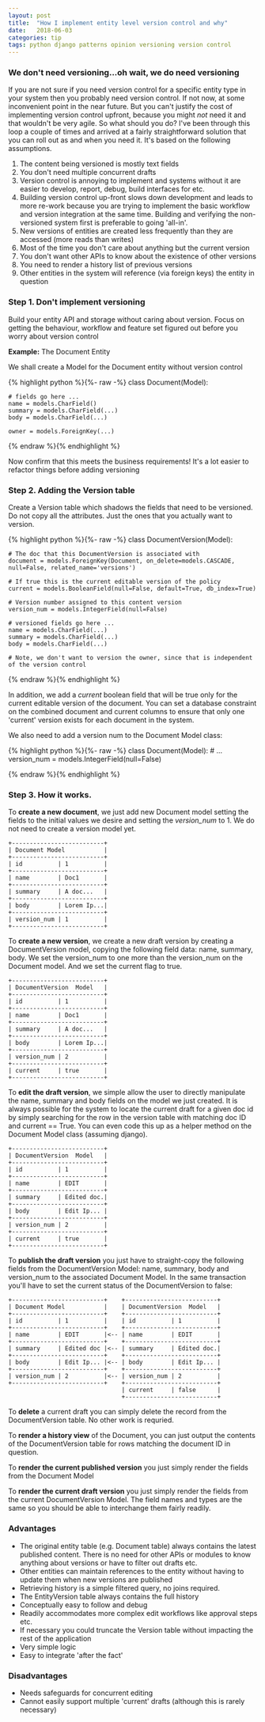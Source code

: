 ```yaml
---
layout: post
title:  "How I implement entity level version control and why"
date:   2018-06-03 
categories: tip
tags: python django patterns opinion versioning version control
---
```


### We don't need versioning...oh wait, we do need versioning

If you are not sure if you need version control for a specific entity type in your system then you probably need 
version control. If not now, at some inconvenient point in the near future. But you can't justify the cost of 
implementing version control upfront, because you might _not_ need it and that wouldn't be very agile. So what should 
you do? I've been through this loop a couple of times and arrived at a fairly straightforward solution that you can roll 
out as and when you need it. It's based on the following assumptions.

1. The content being versioned is mostly text fields
1. You don't need multiple concurrent drafts
1. Version control is annoying to implement and systems without it are easier to develop, report, debug, build 
interfaces for etc.
1. Building version control up-front slows down development and leads to more re-work because you are trying to 
implement the basic workflow and version integration at the same time. Building and verifying the non-versioned 
system first is preferable to going 'all-in'.
1. New versions of entities are created less frequently than they are accessed (more reads than writes)
1. Most of the time you don't care about anything but the current version
1. You don't want other APIs to know about the existence of other versions
1. You need to render a history list of previous versions 
1. Other entities in the system will reference (via foreign keys) the entity in question


### Step 1. Don't implement versioning
Build your entity API and storage without caring about version. Focus on getting the behaviour, workflow and feature set 
figured out before you worry about version control

__Example:__ The Document Entity

We shall create a Model for the Document entity without version control


{% highlight python %}{%- raw -%}
class Document(Model):

    # fields go here ...
    name = models.CharField()
    summary = models.CharField(...)
    body = models.CharField(...)
    
    owner = models.ForeignKey(...)
    
{% endraw %}{% endhighlight %}

Now confirm that this meets the business requirements! It's a lot easier to refactor things before adding versioning

### Step 2. Adding the Version table

Create a Version table which shadows the fields that need to be versioned. Do not copy all the attributes. Just the ones 
that you actually want to version.

{% highlight python %}{%- raw -%}
class DocumentVersion(Model):

    # The doc that this DocumentVersion is associated with 
    document = models.ForeignKey(Document, on_delete=models.CASCADE, null=False, related_name='versions')

    # If true this is the current editable version of the policy
    current = models.BooleanField(null=False, default=True, db_index=True)
    
    # Version number assigned to this content version
    version_num = models.IntegerField(null=False)

    # versioned fields go here ...
    name = models.CharField(...)
    summary = models.CharField(...)
    body = models.CharField(...)
    
    # Note, we don't want to version the owner, since that is independent of the version control
    
{% endraw %}{% endhighlight %}

In addition, we add a _current_ boolean field that will be true only for the current editable version of the document.
You can set a database constraint on the combined document and current columns to ensure that only one 'current' version
exists for each document in the system.

We also need to add a version num to the Document Model class:

{% highlight python %}{%- raw -%}
class Document(Model):
    # ...
    version_num = models.IntegerField(null=False)
    
{% endraw %}{% endhighlight %}

### Step 3. How it works.

To __create a new document__, we just add new Document model setting the fields to the initial values we desire and setting 
the _version_num_ to 1. We do not need to create a version model yet.


    +--------------------------+
    | Document Model           |
    +--------------------------+
    | id          | 1          |
    +--------------------------+
    | name        | Doc1       |
    +--------------------------+
    | summary     | A doc...   |
    +--------------------------+
    | body        | Lorem Ip...|
    +--------------------------+
    | version_num | 1          |
    +--------------------------+
    
To __create a new version__, we create a new draft version by creating a DocumentVersion model, copying the following 
field data: name, summary, body. We set the version_num to one more than the version_num on the Document model. And we 
set the current flag to true.

    +--------------------------+
    | DocumentVersion  Model   |
    +--------------------------+
    | id          | 1          |
    +--------------------------+
    | name        | Doc1       |
    +--------------------------+
    | summary     | A doc...   |
    +--------------------------+
    | body        | Lorem Ip...|
    +--------------------------+
    | version_num | 2          |
    +--------------------------+
    | current     | true       |
    +--------------------------+

To __edit the draft version__, we simple allow the user to directly manipulate the name, summary and body fields on the
model we just created. It is always possible for the system to locate the current draft for a given doc id by simply
searching for the row in the version table with matching doc ID and current == True. You can even code this up as a
helper method on the Document Model class (assuming django).


    +--------------------------+
    | DocumentVersion  Model   |
    +--------------------------+
    | id          | 1          |
    +--------------------------+
    | name        | EDIT       |
    +--------------------------+
    | summary     | Edited doc.|
    +--------------------------+
    | body        | Edit Ip... |
    +--------------------------+
    | version_num | 2          |
    +--------------------------+
    | current     | true       |
    +--------------------------+
    
To __publish the draft version__ you just have to straight-copy the following fields from the DocumentVersion Model: 
name, summary, body and version_num to the associated Document Model. In the same transaction you'll have to set the 
current status of the DocumentVersion to false:

    +--------------------------+    +--------------------------+
    | Document Model           |    | DocumentVersion  Model   |
    +--------------------------+    +--------------------------+
    | id          | 1          |    | id          | 1          |
    +--------------------------+    +--------------------------+
    | name        | EDIT       |<-- | name        | EDIT       |
    +--------------------------+    +--------------------------+
    | summary     | Edited doc |<-- | summary     | Edited doc.|
    +--------------------------+    +--------------------------+
    | body        | Edit Ip... |<-- | body        | Edit Ip... |
    +--------------------------+    +--------------------------+
    | version_num | 2          |<-- | version_num | 2          |
    +--------------------------+    +--------------------------+
                                    | current     | false      |
                                    +--------------------------+

To __delete__ a current draft you can simply delete the record from the DocumentVersion table. No other work is requried.

To __render a history view__ of the Document, you can just output the contents of the DocumentVersion table for rows
matching the document ID in question.

To __render the current published version__ you just simply render the fields from the Document Model 

To __render the current draft version__ you just simply render the fields from the current DocumentVersion Model. The field names and types
are the same so you should be able to interchange them fairly readily.

### Advantages

 * The original entity table (e.g. Document table) always contains the latest published content. There is no need for 
 other APIs or modules to know anything about versions or have to filter out drafts etc.
 * Other entities can maintain references to the entity without having to update them when new versions are published
 * Retrieving history is a simple filtered query, no joins required.
 * The EntityVersion table always contains the full history
 * Conceptually easy to follow and debug
 * Readily accommodates more complex edit workflows like approval steps  etc.
 * If necessary you could truncate the Version table without impacting the rest of the application
 * Very simple logic 
 * Easy to integrate 'after the fact'
 
### Disadvantages
 * Needs safeguards for concurrent editing
 * Cannot easily support multiple 'current' drafts (although this is rarely necessary)
    
    
    
    
    
    
    
    
    
    
    
    
    
